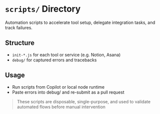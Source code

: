 # `scripts/` Directory

Automation scripts to accelerate tool setup, delegate integration tasks, and track failures.

## Structure
- `init-*.js` for each tool or service (e.g. Notion, Asana)
- `debug/` for captured errors and tracebacks

## Usage
- Run scripts from Copilot or local node runtime
- Paste errors into debug/ and re-submit as a pull request

> These scripts are disposable, single-purpose, and used to validate automated flows before manual intervention
